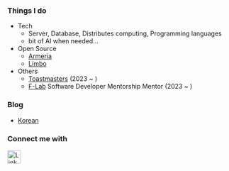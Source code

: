 ### Things I do
- Tech
    - Server, Database, Distributes computing, Programming languages
    - bit of AI when needed...
- Open Source
    - [Armeria](https://github.com/line/armeria)
    - [Limbo](https://github.com/tursodatabase/limbo)
- Others
    - [Toastmasters](https://seonwkim.github.io/hdtm-document/) (2023 ~ )
    - [F-Lab](https://f-lab.kr/?utm_source=gdn&utm_medium=da&utm_campaign=performancemax_3&utm_content=max_20240905&gad_source=1&gclid=Cj0KCQiAwOe8BhCCARIsAGKeD55JXZxLZcMySohgWnapaBN_S3Sc_Mt15Eql3fyq2Gevix0abd5OjnAaAiaHEALw_wcB) Software Developer Mentorship Mentor (2023 ~ )

### Blog
- [Korean](https://code-run.tistory.com/)

### Connect me with
<p>
    <a href="https://www.linkedin.com/in/seon-woo-kim-53b6481ba/" target="_blank">
        <img alt="LinkedIn" src="https://img.shields.io/badge/linkedin-%230077B5.svg?&style=for-the-badge&logo=linkedin&logoColor=white" height="30"/>
    </a> 
</p>
